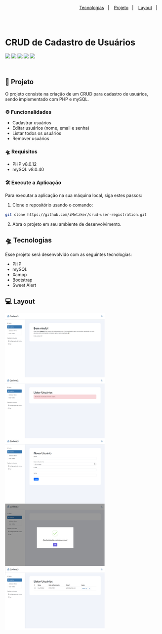 <p align="right">
  <a href="#-tecnologias">Tecnologias</a>&nbsp;&nbsp;&nbsp;|&nbsp;&nbsp;&nbsp;
  <a href="#-projeto">Projeto</a>&nbsp;&nbsp;&nbsp;|&nbsp;&nbsp;&nbsp;
  <a href="#-layout">Layout</a>&nbsp;&nbsp;&nbsp;|&nbsp;&nbsp;&nbsp;
</p>

<br> <br>

# CRUD de Cadastro de Usuários
![](https://img.shields.io/badge/php-20b2aa?style=for-the-badge&logo=php&logoColor=white)
 ![](https://img.shields.io/badge/mysql-fe4164?style=for-the-badge&logo=mysql&logoColor=white)
 ![](https://img.shields.io/badge/bootstrap-7511f6?style=for-the-badge&logo=bootstrap&logoColor=white)
![](https://img.shields.io/badge/Visual_Studio_Code-0078D4?style=for-the-badge&logo=visual%20studio%20code&logoColor=white)
![](https://img.shields.io/badge/Markdown-000000?style=for-the-badge&logo=markdown&logoColor=white)

<br>

## 🚀 Projeto
O projeto consiste na criação de um CRUD para cadastro de usuários, sendo implementado com PHP e mySQL.

### ⚙ Funcionalidades

- Cadastrar usuários
- Editar usuários (nome, email e senha)
- Listar todos os usuários
- Remover usuários

### 🛸 Requisitos
- PHP v8.0.12
- mySQL v8.0.40

### 🛠 Execute a Aplicação
Para executar a aplicação na sua máquina local, siga estes passos:
<br>
1. Clone o repositório usando o comando:

```bash
git clone https://github.com/iMetzker/crud-user-registration.git
```
2. Abra o projeto em seu ambiente de desenvolvimento.


## 🛸 Tecnologias

Esse projeto será desenvolvido com as seguintes tecnologias:

- PHP
- mySQL
- Xampp
- Bootstrap
- Sweet Alert

## 💻 Layout

<img src="./assets/img/preview-cadastr3.png" alt="preview do projeto em funcionamento">
